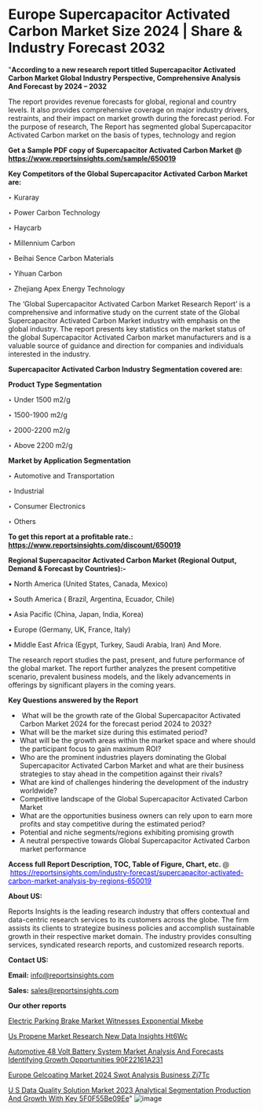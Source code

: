 # Europe Supercapacitor Activated Carbon Market Size 2024 | Share & Industry Forecast 2032

"<strong>According to a new research report titled Supercapacitor Activated Carbon Market Global Industry Perspective, Comprehensive Analysis And Forecast by 2024 – 2032</strong>

The report provides revenue forecasts for global, regional and country levels. It also provides comprehensive coverage on major industry drivers, restraints, and their impact on market growth during the forecast period. For the purpose of research, The Report has segmented global Supercapacitor Activated Carbon market on the basis of types, technology and region

<strong>Get a Sample PDF copy of Supercapacitor Activated Carbon Market </strong><strong>@<a href=https://www.reportsinsights.com/sample/650019 style=color:#0000ff;> https://www.reportsinsights.com/sample/650019</a></strong></font>

<strong>Key Competitors of the Global Supercapacitor Activated Carbon Market are:</strong>

‣ Kuraray

‣ Power Carbon Technology

‣ Haycarb

‣ Millennium Carbon

‣ Beihai Sence Carbon Materials

‣ Yihuan Carbon

‣ Zhejiang Apex Energy Technology

The ‘Global Supercapacitor Activated Carbon Market Research Report’ is a comprehensive and informative study on the current state of the Global Supercapacitor Activated Carbon Market industry with emphasis on the global industry. The report presents key statistics on the market status of the global Supercapacitor Activated Carbon market manufacturers and is a valuable source of guidance and direction for companies and individuals interested in the industry.

<strong>Supercapacitor Activated Carbon Industry Segmentation covered are:</strong>

<strong>Product Type Segmentation</strong>

‣ Under 1500 m2/g

‣ 1500-1900 m2/g

‣ 2000-2200 m2/g

‣ Above 2200 m2/g

<strong>Market by Application Segmentation</strong>

‣ Automotive and Transportation

‣ Industrial

‣ Consumer Electronics

‣ Others

<strong>To get this report at a profitable rate.: <a href=https://www.reportsinsights.com/discount/650019 style=color:#0000ff;>https://www.reportsinsights.com/discount/650019</a></strong></font>

<strong>Regional Supercapacitor Activated Carbon Market (Regional Output, Demand &amp; Forecast by Countries):-</strong>

• North America (United States, Canada, Mexico)

• South America ( Brazil, Argentina, Ecuador, Chile)

• Asia Pacific (China, Japan, India, Korea)

• Europe (Germany, UK, France, Italy)

• Middle East Africa (Egypt, Turkey, Saudi Arabia, Iran) And More.

The research report studies the past, present, and future performance of the global market. The report further analyzes the present competitive scenario, prevalent business models, and the likely advancements in offerings by significant players in the coming years.

<strong>Key Questions answered by the Report</strong>
<ul>
  <li> What will be the growth rate of the Global Supercapacitor Activated Carbon Market 2024 for the forecast period 2024 to 2032?</li>
  <li>What will be the market size during this estimated period?</li>
  <li>What will be the growth areas within the market space and where should the participant focus to gain maximum ROI?</li>
  <li>Who are the prominent industries players dominating the Global Supercapacitor Activated Carbon Market and what are their business strategies to stay ahead in the competition against their rivals?</li>
  <li>What are kind of challenges hindering the development of the industry worldwide?</li>
  <li>Competitive landscape of the Global Supercapacitor Activated Carbon Market</li>
  <li>What are the opportunities business owners can rely upon to earn more profits and stay competitive during the estimated period?</li>
  <li>Potential and niche segments/regions exhibiting promising growth</li>
  <li>A neutral perspective towards Global Supercapacitor Activated Carbon market performance</li>
</ul>
<strong>Access full Report Description, TOC, Table of Figure, Chart, etc. </strong>@  <a href=https://reportsinsights.com/industry-forecast/supercapacitor-activated-carbon-market-analysis-by-regions-650019 style=color:#0000ff;>https://reportsinsights.com/industry-forecast/supercapacitor-activated-carbon-market-analysis-by-regions-650019</a></font>

<strong><strong>About US</strong>:</strong>

Reports Insights is the leading research industry that offers contextual and data-centric research services to its customers across the globe. The firm assists its clients to strategize business policies and accomplish sustainable growth in their respective market domain. The industry provides consulting services, syndicated research reports, and customized research reports.

<strong>Contact US:</strong>

<p class=""""><b>Email:</b> <a href=mailto:info@reportsinsights.com>info@reportsinsights.com</a></p>
<p class=""""><b>Sales:</b> <a href=mailto:sales@reportsinsights.com>sales@reportsinsights.com</a></p>

<strong>Our other reports</strong>

<a href=https://www.linkedin.com/pulse/electric-parking-brake-market-witnesses-exponential-mkebe/>Electric Parking Brake Market Witnesses Exponential Mkebe</a>

<a href=https://www.linkedin.com/pulse/us-propene-market-research-new-data-insights-ht6wc/>Us Propene Market Research New Data Insights Ht6Wc</a>

<a href=https://medium.com/@amolshinde346727482/automotive-48-volt-battery-system-market-analysis-and-forecasts-identifying-growth-opportunities-90f22161a231>Automotive 48 Volt Battery System Market Analysis And Forecasts Identifying Growth Opportunities 90F22161A231</a>

<a href=https://www.linkedin.com/pulse/europe-gelcoating-market-2024-swot-analysis-business-zj7tc/>Europe Gelcoating Market 2024 Swot Analysis Business Zj7Tc</a>

<a href=https://medium.com/@yadavahaan91/u-s-data-quality-solution-market-2023-analytical-segmentation-production-and-growth-with-key-5f0f55be09ee>U S Data Quality Solution Market 2023 Analytical Segmentation Production And Growth With Key 5F0F55Be09Ee</a>"
![image](https://github.com/Jaayaachit/RIMarket/assets/158452289/38bed7d6-2d0a-4d80-ad3d-0cbaa8b7706f)
